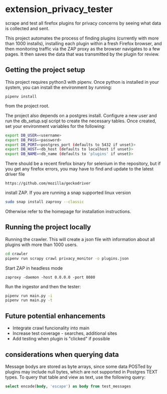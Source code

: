 # extension_privacy_tester

scrape and test all firefox plugins for privacy concerns by seeing what data is collected and sent. 

This project automates the process of finding plugins (currently with more than 1000 installs), installing each plugin within a fresh Firefox browser, and then monitoring traffic via the ZAP proxy as the browser navigates to a few pages. It then saves the data that was transmitted by the plugin for review.

## Getting the project setup

This project requires python3 with pipenv. Once python is installed in your system, you can install the environment by running:
```
pipenv install
```
from the project root.

The project also depends on a postgres install. Configure a new user and run the db_setup.sql script to create the necessary tables. Once created, set your environment variables for the following:
```bash
export DB_USER=<username>
export DB_PASS=<password>
export DB_PORT=<postgres_port (defaults to 5432 if unset)>
export DB_HOST=<db_host (defaults to localhost if unset)>
export DB_NAME=<db_name (defaults to 'plugins' if unset)>
```

There should be a recent firefox binary for selenium in the repository, but if you get any firefox errors, you may have to find and update to the latest driver file
```
https://github.com/mozilla/geckodriver
```

install ZAP. If you are running a snap supported linux version
```bash
sudo snap install zaproxy --classic
```
Otherwise refer to the homepage for installation instructions.

## Running the project locally

Running the crawler. This will create a json file with information about all plugins with more than 1000 users.

```bash
cd crawler
pipenv run scrapy crawl privacy_monitor -o plugins.json
```

Start ZAP in headless mode

```
zaproxy -daemon -host 0.0.0.0 -port 8080
```

Run the ingestor and then the tester:
```bash
pipenv run main.py -i
pipenv run main.py -t
```
## Future potential enhancements
 * Integrate crawl funcionality into main
 * Increase test coverage - searches, additional sites
 * Add testing when plugin is "clicked" if possible

## considerations when querying data
Message bodys are stored as byte arrays, since some data POSTed by plugins may include null bytes, which are not supported in Postgres TEXT types. To query that table
and view as text, use the following query:

```sql
select encode(body, 'escape') as body from test_messages
```